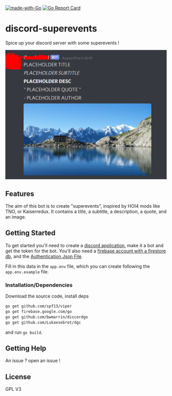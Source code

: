 [![made-with-Go](https://img.shields.io/badge/Made%20with-Go-1f425f.svg)](http://golang.org) [![Go Report Card](https://goreportcard.com/badge/github.com/PiiXelx64/discord-superevents)](https://goreportcard.com/report/github.com/PiiXelx64/discord-superevents)
# discord-superevents

Spice up your discord server with some superevents !

![Bot in action](bot_preview.png)
## Features

The aim of this bot is to create "superevents", inspired by HOI4 mods like TNO, or Kaiserredux.
It contains a title, a subtitle, a description, a quote, and an image.

## Getting Started

To get started you'll need to  create a [discord application](https://discord.com/developers/applications), make it a bot and get the token for the bot. You'll also need a [firebase account with a firestore db](https://firebase.google.com/docs/firestore/), and the [Authentication Json File](https://firebase.google.com/docs/admin/setup?authuser=0#use-oauth-2-0-refresh-token).

Fill in this data in the `app.env` file, which you can create following the `app.env.example` file.

### Installation/Dependencies

Download the source code, install deps
```sh
go get github.com/spf13/viper
go get firebase.google.com/go
go get github.com/bwmarrin/discordgo
go get github.com/Lukaesebrot/dgc
```
and run `go build`.
## Getting Help

An issue ? open an issue !

## License

GPL V3
